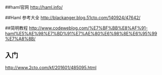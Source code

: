 ##haml官网
http://haml.info/

##Haml 参考大全
http://blackanger.blog.51cto.com/140924/47642/

##简明教程
http://www.codeweblog.com/%E7%BF%BB%E8%AF%91-haml%E5%AE%98%E7%BD%91%E7%AE%80%E6%98%8E%E6%95%99%E7%A8%8B/

## 入门
http://www.2cto.com/kf/201601/485095.html